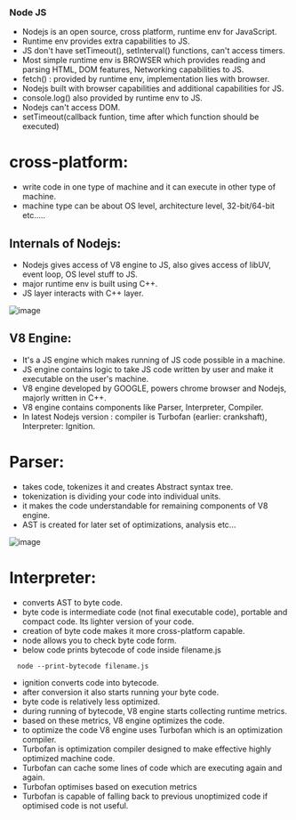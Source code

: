 ### Node JS
- Nodejs is an open source, cross platform, runtime env for JavaScript.
- Runtime env provides extra capabilities to JS.
- JS don't have setTimeout(), setInterval() functions, can't access timers.
- Most simple runtime env is BROWSER which provides reading and parsing HTML, DOM features, Networking capabilities to JS.
- fetch() : provided by runtime env, implementation lies with browser.
- Nodejs built with browser capabilities and additional capabilities for JS.
- console.log() also provided by runtime env to JS.
- Nodejs can't access DOM.
- setTimeout(callback funtion, time after which function should be executed)

# cross-platform:
- write code in one type of machine and it can execute in other type of machine.
- machine type can be about OS level, architecture level, 32-bit/64-bit etc.....

## Internals of Nodejs:
- Nodejs gives access of V8 engine to JS, also gives access of libUV, event loop, OS level stuff to JS.
- major runtime env is built using C++.
- JS layer interacts with C++ layer.

![image](https://github.com/user-attachments/assets/03208da5-d2b6-4dcd-85b8-d0de696827d5)


## V8 Engine:
- It's a JS engine which makes running of JS code possible in a machine.
- JS engine contains logic to take JS code written by user and make it executable on the user's machine.
- V8 engine developed by GOOGLE, powers chrome browser and Nodejs, majorly written in C++.
- V8 engine contains components like Parser, Interpreter, Compiler.
- In latest Nodejs version : compiler is Turbofan (earlier: crankshaft), Interpreter: Ignition.

# Parser:
- takes code, tokenizes it and creates Abstract syntax tree.
- tokenization is dividing your code into individual units.
- it makes the code understandable for remaining components of V8 engine.
- AST is created for later set of optimizations, analysis etc...

![image](https://github.com/user-attachments/assets/b547bfe4-56bb-4074-b4e2-d0a22f416fd7)


# Interpreter:
- converts AST to byte code.
- byte code is intermediate code (not final executable code), portable and compact code. Its lighter version of your code.
- creation of byte code makes it more cross-platform capable.
- node allows you to check byte code form.
- below code prints bytecode of code inside filename.js
```
  node --print-bytecode filename.js
```
- ignition converts code into bytecode.
- after conversion it also starts running your byte code.
- byte code is relatively less optimized.
- during running of bytecode, V8 engine starts collecting runtime metrics.
- based on these metrics, V8 engine optimizes the code.
- to optimize the code V8 engine uses Turbofan which is an optimization compiler.
- Turbofan is optimization compiler designed to make effective highly optimized machine code.
- Turbofan can cache some lines of code which are executing again and again.
- Turbofan optimises based on execution metrics
- Turbofan is capable of falling back to previous unoptimized code if optimised code is not useful.
